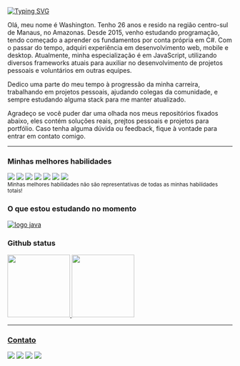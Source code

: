 <div align="left">
  
[![Typing SVG](https://readme-typing-svg.demolab.com?font=Fira+Code&duration=2000&pause=1000&color=55A73F&repeat=false&width=435&lines=Bem+vindo+ao+meu+reposit%C3%B3rio)](https://git.io/typing-svg)
  
</div>

<p>
  
Olá, meu nome é Washington. Tenho 26 anos e resido na região centro-sul de Manaus, no Amazonas. Desde 2015, venho estudando programação, tendo começado a aprender os fundamentos por conta própria em C#. Com o passar do tempo, adquiri experiência em desenvolvimento web, mobile e desktop. Atualmente, minha especialização é em JavaScript, utilizando diversos frameworks atuais para auxiliar no desenvolvimento de projetos pessoais e voluntários em outras equipes.

Dedico uma parte do meu tempo à progressão da minha carreira, trabalhando em projetos pessoais, ajudando colegas da comunidade, e sempre estudando alguma stack para me manter atualizado. 

Agradeço se você puder dar uma olhada nos meus repositórios fixados abaixo, eles contém soluções reais, prejtos pessoais e projetos para portfólio. Caso tenha alguma dúvida ou feedback, fique à vontade para entrar em contato comigo.



</p>

---------------------------------------------

<div align="left">
      
### Minhas melhores habilidades
  
<img src="https://img.shields.io/badge/javascript-%23323330.svg?style=plastic&logo=javascript&logoColor=%23F7DF1E" />
<img src="https://img.shields.io/badge/typeScript-007ACC?style=plastic&logo=typescript&logoColor=white" />
<img src="https://img.shields.io/badge/react-%2320232a.svg?style=plastic&logo=react&logoColor=%2361DAFB" />
<img src="https://img.shields.io/badge/node-373F51?style=plastic&logo=node.js&logoColor=6DA55F" />
<img src="https://img.shields.io/badge/electron-373F51.svg?style=plastic&logo=electron&logoColor=%4682B4" />
<img src="https://img.shields.io/badge/angular-DD0031?style=plastic&logo=angular&logoColor=white" />
<img src="https://img.shields.io/badge/jest-green?style=plastic&logo=jest&logoColor=white" />

<div>
<sub>
Minhas melhores habilidades não são representativas de todas as minhas habilidades totais!
</sub>
</div>

### O que estou estudando no momento
  
 [![logo java](https://img.shields.io/badge/Java-ED8B00?style=plastic&logo=kofi&logoColor=white)](#)
 
</div>

### Github status

<a href="https://github.com/MoonDusk1996">
<img height="140em" src="https://github-readme-stats.vercel.app/api?username=MoonDusk1996&show_icons=true&theme=chartreuse-dark&include_all_commits=true&count_private=true"/>
<img height="140em" src="https://github-readme-stats.vercel.app/api/top-langs/?username=MoonDusk1996&layout=compact&langs_count=7&theme=chartreuse-dark"/>

 
---------------------------------------------
  
<div align="left"> 
  
### Contato

  <a href="https://www.linkedin.com/in/washington-lopes-638836249/" target="_blank"><img src="https://img.shields.io/badge/-LinkedIn-%230077B5?style=plastic&logo=linkedin&logoColor=white" target="_blank"></a> 
    <a href = "mailto:washington.lopesdasilvafilho@gmail.com"><img src="https://img.shields.io/badge/-Gmail-gray?style=plastic&logo=gmail&logoColor=white" target="_blank"></a>
  <a href="https://www.instagram.com/moondusk1996/" target="_blank"><img src="https://img.shields.io/badge/-Instagram-%23E4405F?style=plastic&logo=instagram&logoColor=white" target="_blank"></a>
 <a href="https://discord.gg/AGfxJKmbKf" target="_blank"><img src="https://img.shields.io/badge/Server-7289DA?style=platic&logo=discord&logoColor=white" target="_blank"></a> 
  

  
</div>

</div>

<!----------- Old Version --------------

<div align="center">
  <h2>Hi, i'm Dusk👋</h2>
</div>

<div align="center">
  
 ![https://discord.com/users/906415095473655810](https://discord.c99.nl/widget/theme-4/198577728302219264.png) 

  <a href="https://github.com/MoonDusk1996">
  <img height="140em" src="https://github-readme-stats.vercel.app/api?username=MoonDusk1996&show_icons=true&theme=calm&include_all_commits=true&count_private=true"/>
  <img height="140em" src="https://github-readme-stats.vercel.app/api/top-langs/?username=MoonDusk1996&layout=compact&langs_count=7&theme=calm"/>
</div>

<div align="center">
      
## My skills:

Languagues:

![JavaScript](https://img.shields.io/badge/javascript-373F51.svg?style=for-the-badge&logo=javascript&logoColor=%23F7DF1E)
![TypeScript](https://img.shields.io/badge/typescript-373F51.svg?style=for-the-badge&logo=typescript&logoColor=#007ACC)
![HTML5](https://img.shields.io/badge/html5-373F51.svg?style=for-the-badge&logo=html5&logoColor=#E34F26)
![CSS3](https://img.shields.io/badge/css3-373F51.svg?style=for-the-badge&logo=css3&logoColor=007ACC)
![Markdown](https://img.shields.io/badge/markdown-373F51.svg?style=for-the-badge&logo=markdown&logoColor=black)

Frameworks, Libraries and Stacks:

![React](https://img.shields.io/badge/react-373F51.svg?style=for-the-badge&logo=react&logoColor=%2361DAFB)
![React native](https://img.shields.io/badge/react_native-373F51.svg?style=for-the-badge&logo=react&logoColor=%2361DAFB)
![React native](https://img.shields.io/badge/angular-373F51.svg?style=for-the-badge&logo=angular&logoColor=C3002F)
![Next](https://img.shields.io/badge/next-373F51.svg?style=for-the-badge&logo=next.js&logoColor=white)
![Vite](https://img.shields.io/badge/Vite-373F51.svg?style=for-the-badge&logo=vite&logoColor=orchid)
![Electron](https://img.shields.io/badge/electron-373F51?style=for-the-badge&logo=electron&logoColor=4682B4)
![NodeJS](https://img.shields.io/badge/node-373F51?style=for-the-badge&logo=node.js&logoColor=6DA55F)
![Express](https://img.shields.io/badge/express-373F51.svg?style=for-the-badge&logo=express&logoColor=black)
![Azure](https://img.shields.io/badge/Azure-373F51.svg?style=for-the-badge&logo=microsoftazure&logoColor=blue)
![Insomnia](https://img.shields.io/badge/insomnia-373F51.svg?style=for-the-badge&logo=insomnia&logoColor=blueviolet)
![Git](https://img.shields.io/badge/git-373F51.svg?style=for-the-badge&logo=git&logoColor=darkorange)
![Reac Hook Form](https://img.shields.io/badge/react%20hook%20form-373F51.svg?style=for-the-badge&logo=reacthookform&logoColor=hotpink)
![MaterialUI](https://img.shields.io/badge/Material.ui-373F51.svg?style=for-the-badge&logo=mui&logoColor=%232E7EEA)
![Bootstrap](https://img.shields.io/badge/bootstrap-373F51.svg?style=for-the-badge&logo=bootstrap&logoColor=%23563D7C)
![ESLint](https://img.shields.io/badge/ESLint-373F51?style=for-the-badge&logo=eslint&logoColor=4B3263)
![jQuery](https://img.shields.io/badge/jquery-373F51.svg?style=for-the-badge&logo=jquery&logoColor=%230769AD)

 </details>

Database:

![Firebase](https://img.shields.io/badge/firebase-373F51.svg?style=for-the-badge&logo=firebase)
![MongoDB](https://img.shields.io/badge/MongoDB-373F51.svg?style=for-the-badge&logo=mongodb&logoColor=%234ea94b)
![MySQL](https://img.shields.io/badge/mysql-373F51.svg?style=for-the-badge&logo=mysql&logoColor=%230769AD)
![SQLite](https://img.shields.io/badge/sqlite-373F51.svg?style=for-the-badge&logo=sqlite&logoColor=steelblue)

 
Design and illustration:

![PhotoShop](https://img.shields.io/badge/photoshop-midnightblue.svg?style=for-the-badge&logo=adobephotoshop&logoColor=white)
![Blender](https://img.shields.io/badge/blender-darkorange.svg?style=for-the-badge&logo=blender&logoColor=white)
![Krita](https://img.shields.io/badge/krita-slateblue.svg?style=for-the-badge&logo=krita&Color=white)




## Find me:

<div align="center"> 
  
  <a href="https://www.instagram.com/moondusk1996/" target="_blank"><img src="https://img.shields.io/badge/-Instagram-%23E4405F?style=for-the-badge&logo=instagram&logoColor=white" target="_blank"></a>
 <a href="https://discord.gg/AGfxJKmbKf" target="_blank"><img src="https://img.shields.io/badge/Discord-7289DA?style=for-the-badge&logo=discord&logoColor=white" target="_blank"></a> 
  <a href = "https://www.artstation.com/duski"><img src="https://img.shields.io/badge/-Artstation-%23333?style=for-the-badge&logo=artstation&logoColor=white" target="_blank"></a>
  <a href = "mailto:washington.lopesdasilvafilho@gmail.com"><img src="https://img.shields.io/badge/-Gmail-gray?style=for-the-badge&logo=gmail&logoColor=white" target="_blank"></a>
  <a href="https://www.linkedin.com/in/washington-lopes-638836249/" target="_blank"><img src="https://img.shields.io/badge/-LinkedIn-%230077B5?style=for-the-badge&logo=linkedin&logoColor=white" target="_blank"></a> 
</div>

</div>
 -->
